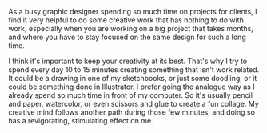 

As a busy graphic designer spending so much time on projects for clients, I find it very helpful to do some
creative work that has nothing to do with work, especially when you are working on a big project that takes
months, and where you have to stay focused on the same design for such a long time.

I think it's important to keep your creativity at its best. That's why I try to spend every day 10 to 15
minutes creating something that isn't work related. It could be a drawing in one of my sketchbooks, or just
some doodling, or it could be something done in Illustrator. I prefer going the analogue way as I already
spend so much time in front of my computer. So it's usually pencil and paper, watercolor, or even scissors and
glue to create a fun collage. My creative mind follows another path during those few minutes, and doing so has
a revigorating, stimulating effect on me.
